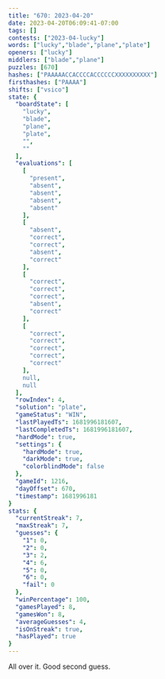 ```yaml
---
title: "670: 2023-04-20"
date: 2023-04-20T06:09:41-07:00
tags: []
contests: ["2023-04-lucky"]
words: ["lucky","blade","plane","plate"]
openers: ["lucky"]
middlers: ["blade","plane"]
puzzles: [670]
hashes: ["PAAAAACCACCCCACCCCCCXXXXXXXXXX"]
firsthashes: ["PAAAA"]
shifts: ["vsico"]
state: {
  "boardState": [
    "lucky",
    "blade",
    "plane",
    "plate",
    "",
    ""
  ],
  "evaluations": [
    [
      "present",
      "absent",
      "absent",
      "absent",
      "absent"
    ],
    [
      "absent",
      "correct",
      "correct",
      "absent",
      "correct"
    ],
    [
      "correct",
      "correct",
      "correct",
      "absent",
      "correct"
    ],
    [
      "correct",
      "correct",
      "correct",
      "correct",
      "correct"
    ],
    null,
    null
  ],
  "rowIndex": 4,
  "solution": "plate",
  "gameStatus": "WIN",
  "lastPlayedTs": 1681996181607,
  "lastCompletedTs": 1681996181607,
  "hardMode": true,
  "settings": {
    "hardMode": true,
    "darkMode": true,
    "colorblindMode": false
  },
  "gameId": 1216,
  "dayOffset": 670,
  "timestamp": 1681996181
}
stats: {
  "currentStreak": 7,
  "maxStreak": 7,
  "guesses": {
    "1": 0,
    "2": 0,
    "3": 2,
    "4": 6,
    "5": 0,
    "6": 0,
    "fail": 0
  },
  "winPercentage": 100,
  "gamesPlayed": 8,
  "gamesWon": 8,
  "averageGuesses": 4,
  "isOnStreak": true,
  "hasPlayed": true
}
---
```

<!-- more -->
All over it. Good second guess.
